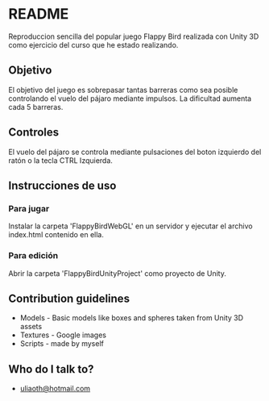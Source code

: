 # README #

Reproduccion sencilla del popular juego Flappy Bird realizada con Unity 3D como ejercicio del curso que he estado realizando.

## Objetivo ##

El objetivo del juego es sobrepasar tantas barreras como sea posible controlando el vuelo del pájaro mediante impulsos. La dificultad aumenta cada 5 barreras.

## Controles ##

El vuelo del pájaro se controla mediante pulsaciones del boton izquierdo del ratón o la tecla CTRL Izquierda.

## Instrucciones de uso ##

### Para jugar ###

Instalar la carpeta 'FlappyBirdWebGL' en un servidor y ejecutar el archivo index.html contenido en ella.

### Para edición ###

Abrir la carpeta 'FlappyBirdUnityProject' como proyecto de Unity.

## Contribution guidelines ##

* Models - Basic models like boxes and spheres taken from Unity 3D assets
* Textures - Google images
* Scripts - made by myself

## Who do I talk to? ##

* uliaoth@hotmail.com